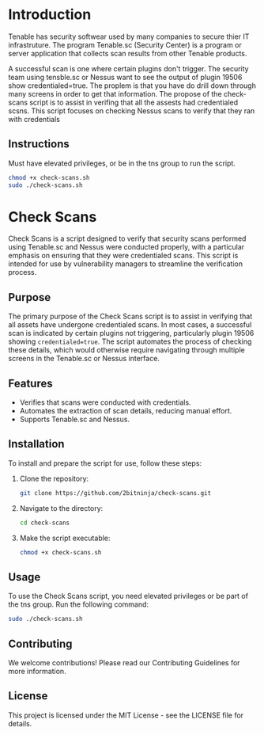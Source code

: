 # Introduction

Tenable has security softwear used by many companies to secure thier IT infrastruture. The program Tenable.sc (Security Center) is a program or server application that collects scan results from other Tenable products. 

A successful scan is one where certain plugins don't trigger. 
The security team using tensble.sc or Nessus want to see the output of plugin 19506 show credentialed=true. The proplem is that you have do drill down through many screens in order to get that information. The propose of the check-scans script is to assist in verifing that all the assests had credentialed scsns.
This script focuses on checking Nessus scans to verify that they ran with credentials  

## Instructions
Must have elevated privileges, or be in the tns group to run the script.
```bash
chmod +x check-scans.sh
sudo ./check-scans.sh
```


# Check Scans

Check Scans is a script designed to verify that security scans performed using Tenable.sc and Nessus were conducted properly, with a particular emphasis on ensuring that they were credentialed scans. This script is intended for use by vulnerability managers to streamline the verification process.

## Purpose
The primary purpose of the Check Scans script is to assist in verifying that all assets have undergone credentialed scans. In most cases, a successful scan is indicated by certain plugins not triggering, particularly plugin 19506 showing `credentialed=true`. The script automates the process of checking these details, which would otherwise require navigating through multiple screens in the Tenable.sc or Nessus interface.

## Features
- Verifies that scans were conducted with credentials.
- Automates the extraction of scan details, reducing manual effort.
- Supports Tenable.sc and Nessus.

## Installation
To install and prepare the script for use, follow these steps:

1. Clone the repository:
   ```bash
   git clone https://github.com/2bitninja/check-scans.git
   ```
2. Navigate to the directory:
   ```bash
   cd check-scans
   ```
3. Make the script executable:
   ```bash
   chmod +x check-scans.sh
   ```
## Usage
To use the Check Scans script, you need elevated privileges or be part of the tns group. Run the following command:
   ```bash
   sudo ./check-scans.sh
   ```
## Contributing
We welcome contributions! Please read our Contributing Guidelines for more information.
## License
This project is licensed under the MIT License - see the LICENSE file for details.